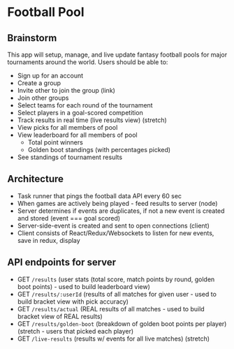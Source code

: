# Football Pool

## Brainstorm

This app will setup, manage, and live update fantasy football pools for major tournaments around the world. Users should be able to:

- Sign up for an account
- Create a group
- Invite other to join the group (link)
- Join other groups
- Select teams for each round of the tournament
- Select players in a goal-scored competition
- Track results in real time (live results view) (stretch)
- View picks for all members of pool
- View leaderboard for all members of pool
  - Total point winners
  - Golden boot standings (with percentages picked)
- See standings of tournament results

## Architecture

- Task runner that pings the football data API every 60 sec
- When games are actively being played - feed results to server (node)
- Server determines if events are duplicates, if not a new event is created and stored (event === goal scored)
- Server-side-event is created and sent to open connections (client)
- Client consists of React/Redux/Websockets to listen for new events, save in redux, display

## API endpoints for server

- GET `/results` (user stats (total score, match points by round, golden boot points) - used to build leaderboard view)
- GET `/results/:userId` (results of all matches for given user - used to build bracket view with pick accuracy)
- GET `/results/actual` (REAL results of all matches - used to build bracket view of REAL results)
- GET `/results/golden-boot` (breakdown of golden boot points per player) (stretch - users that picked each player)
- GET `/live-results` (results w/ events for all live matches) (stretch)
